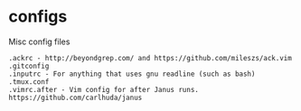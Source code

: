 configs
=======

Misc config files

```
.ackrc - http://beyondgrep.com/ and https://github.com/mileszs/ack.vim
.gitconfig
.inputrc - For anything that uses gnu readline (such as bash)
.tmux.conf
.vimrc.after - Vim config for after Janus runs. https://github.com/carlhuda/janus
```
